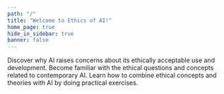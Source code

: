 ```yaml
---
path: "/"
title: "Welcome to Ethics of AI!"
home_page: true
hide_in_sidebar: true
banner: false
---
```


<hero-section title="Welcome to the Ethics of AI!" subtitle="The Ethics of AI is a free online course created by the University of Helsinki. The course is for anyone who is interested in the ethical aspects of AI – we want to encourage people to learn what AI ethics means, what can and can’t be done to develop AI in an ethically sustainable way, and how to start thinking about AI from an ethical point of view.">

</hero-section>

<teaser-question title="In this course you'll..." subtitle="Lorem ipsum dolor sit amet consetetur. Lorem ipsum dolor sit amet consetetur.">
<teaser-card icon="chart" >Discover why AI raises concerns about its ethically acceptable use and development. </teaser-card>
<teaser-card icon="presenter" state="active">Become familiar with the ethical questions and concepts related to contemporary AI.</teaser-card>
<teaser-card icon="weigh">Learn how to combine ethical concepts and theories with AI by doing practical exercises.</teaser-card>
</teaser-question>

<placeholder title="AI is becoming ever more relevant" bodycopy="Artificial intelligence is already a part of our daily lives. When we post pictures to social media, search online or ask questions from chatbots, we’re interacting with AI. Authorities, such as cities, rely on AI for providing public services. And governments are seeking solutions to global problems by using algorithmically produced knowledge. The goal of this course is to help you to develop your own skills for ethical thinking. You can complete the course at your own pace." ></placeholder>

<div style="max-width:60%; margin: auto;">

</div>

<homepage-grid></homepage-grid>

<about-section></about-section>

<sponsor-section></sponsor-section>
